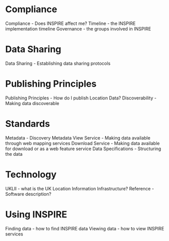# Compliance
Compliance - Does INSPIRE affect me?
Timeline - the INSPIRE implementation timeline
Governance - the groups involved in INSPIRE
# Data Sharing
Data Sharing - Establishing data sharing protocols
# Publishing Principles
Publishing Principles - How do I publish Location Data?
Discoverability - Making data discoverable
# Standards
Metadata - Discovery Metadata
View Service - Making data available through web mapping services
Download Service - Making data available for download or as a web feature service
Data Specifications - Structuring the data
# Technology
UKLII - what is the UK Location Information Infrastructure?
Reference - Software description?
# Using INSPIRE
Finding data - how to find INSPIRE data
Viewing data - how to view INSPIRE services